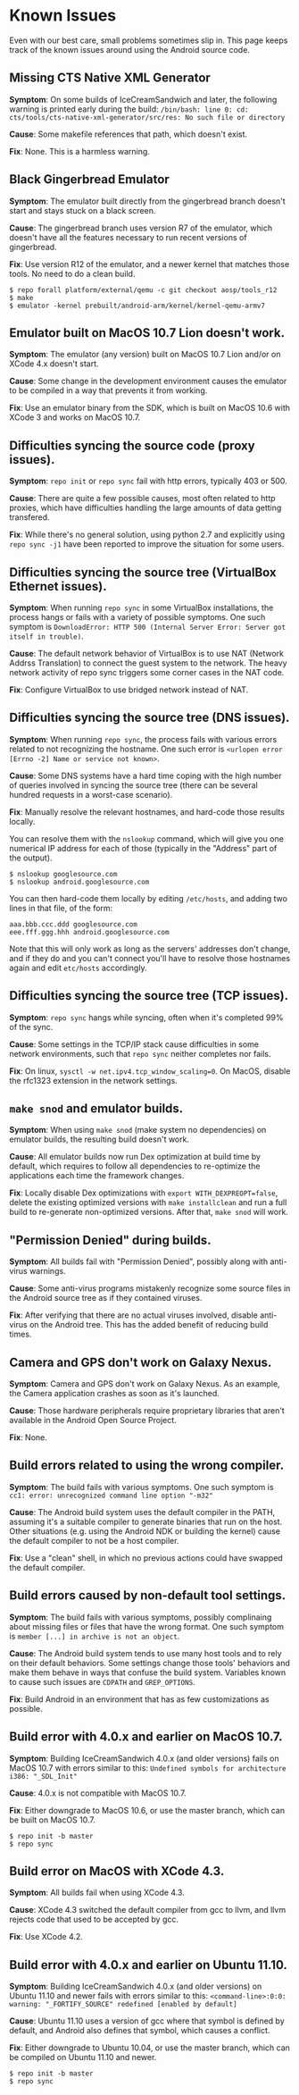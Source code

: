 <!--
   Copyright 2010 The Android Open Source Project

   Licensed under the Apache License, Version 2.0 (the "License");
   you may not use this file except in compliance with the License.
   You may obtain a copy of the License at

       http://www.apache.org/licenses/LICENSE-2.0

   Unless required by applicable law or agreed to in writing, software
   distributed under the License is distributed on an "AS IS" BASIS,
   WITHOUT WARRANTIES OR CONDITIONS OF ANY KIND, either express or implied.
   See the License for the specific language governing permissions and
   limitations under the License.
-->

# Known Issues #

Even with our best care, small problems sometimes slip in. This page keeps
track of the known issues around using the Android source code.

## Missing CTS Native XML Generator ##

**Symptom**: On some builds of IceCreamSandwich and later, the following
warning is printed early during the build:
`/bin/bash: line 0: cd: cts/tools/cts-native-xml-generator/src/res: No
such file or directory`

**Cause**: Some makefile references that path, which doesn't exist.

**Fix**: None. This is a harmless warning.

## Black Gingerbread Emulator ##

**Symptom**: The emulator built directly from the gingerbread branch
doesn't start and stays stuck on a black screen.

**Cause**: The gingerbread branch uses version R7 of the emulator,
which doesn't have all the features necessary to run recent versions
of gingerbread.

**Fix**: Use version R12 of the emulator, and a newer kernel that matches
those tools. No need to do a clean build.

    $ repo forall platform/external/qemu -c git checkout aosp/tools_r12
    $ make
    $ emulator -kernel prebuilt/android-arm/kernel/kernel-qemu-armv7

## Emulator built on MacOS 10.7 Lion doesn't work. ##

**Symptom**: The emulator (any version) built on MacOS 10.7 Lion
and/or on XCode 4.x doesn't start.

**Cause**: Some change in the development environment causes
the emulator to be compiled in a way that prevents it from working.

**Fix**: Use an emulator binary from the SDK, which is built on
MacOS 10.6 with XCode 3 and works on MacOS 10.7.

## Difficulties syncing the source code (proxy issues). ##

**Symptom**: `repo init` or `repo sync` fail with http errors,
typically 403 or 500.

**Cause**: There are quite a few possible causes, most often
related to http proxies, which have difficulties handling the
large amounts of data getting transfered.

**Fix**: While there's no general solution, using python 2.7
and explicitly using `repo sync -j1` have been reported to
improve the situation for some users.

## Difficulties syncing the source tree (VirtualBox Ethernet issues). ##

**Symptom**: When running `repo sync` in some VirtualBox installations,
the process hangs or fails with a variety of possible symptoms.
One such symptom is
`DownloadError: HTTP 500 (Internal Server Error: Server got itself in trouble)`.

**Cause**: The default network behavior of VirtualBox is to use
NAT (Network Addrss Translation) to connect the guest system to
the network. The heavy network activity of repo sync triggers some
corner cases in the NAT code.

**Fix**: Configure VirtualBox to use bridged network instead of NAT.

## Difficulties syncing the source tree (DNS issues). ##

**Symptom**: When running `repo sync`, the process fails with
various errors related to not recognizing the hostname. One such
error is `<urlopen error [Errno -2] Name or service not known>`.

**Cause**: Some DNS systems have a hard time coping with the
high number of queries involved in syncing the source tree
(there can be several hundred requests in a worst-case scenario).

**Fix**: Manually resolve the relevant hostnames, and hard-code
those results locally.

You can resolve them with the `nslookup` command, which will give
you one numerical IP address for each of those (typically in the
"Address" part of the output).

    $ nslookup googlesource.com
    $ nslookup android.googlesource.com

You can then hard-code them locally by editing `/etc/hosts`, and
adding two lines in that file, of the form:

    aaa.bbb.ccc.ddd googlesource.com
    eee.fff.ggg.hhh android.googlesource.com

Note that this will only work as long as the servers' addresses
don't change, and if they do and you can't connect you'll have
to resolve those hostnames again and edit `etc/hosts` accordingly.

## Difficulties syncing the source tree (TCP issues). ##

**Symptom**: `repo sync` hangs while syncing, often when it's
completed 99% of the sync.

**Cause**: Some settings in the TCP/IP stack cause difficulties
in some network environments, such that `repo sync` neither completes
nor fails.

**Fix**: On linux, `sysctl -w net.ipv4.tcp_window_scaling=0`. On
MacOS, disable the rfc1323 extension in the network settings.

## `make snod` and emulator builds. ##

**Symptom**: When using `make snod` (make system no dependencies)
on emulator builds, the resulting build doesn't work.

**Cause**: All emulator builds now run Dex optimization at build
time by default, which requires to follow all dependencies to
re-optimize the applications each time the framework changes.

**Fix**: Locally disable Dex optimizations with
`export WITH_DEXPREOPT=false`, delete the existing optimized
versions with `make installclean` and run a full build to
re-generate non-optimized versions. After that, `make snod`
will work.

## "Permission Denied" during builds. ##

**Symptom**: All builds fail with "Permission Denied", possibly
along with anti-virus warnings.

**Cause**: Some anti-virus programs mistakenly recognize some
source files in the Android source tree as if they contained
viruses.

**Fix**: After verifying that there are no actual viruses
involved, disable anti-virus on the Android tree. This has
the added benefit of reducing build times.

## Camera and GPS don't work on Galaxy Nexus. ##

**Symptom**: Camera and GPS don't work on Galaxy Nexus.
As an example, the Camera application crashes as soon as it's
launched.

**Cause**: Those hardware peripherals require proprietary
libraries that aren't available in the Android Open Source
Project.

**Fix**: None.

## Build errors related to using the wrong compiler. ##

**Symptom**: The build fails with various symptoms. One
such symptom is `cc1: error: unrecognized command line option "-m32"`

**Cause**: The Android build system uses the default compiler
in the PATH, assuming it's a suitable compiler to generate
binaries that run on the host. Other situations (e.g. using
the Android NDK or building the kernel) cause the default
compiler to not be a host compiler.

**Fix**: Use a "clean" shell, in which no previous
actions could have swapped the default compiler.

## Build errors caused by non-default tool settings. ##

**Symptom**: The build fails with various symptoms, possibly
complinaing about missing files or files that have the
wrong format. One such symptom is `member [...] in archive is not an object`.

**Cause**: The Android build system tends to use many host tools
and to rely on their default behaviors. Some settings change
those tools' behaviors and make them behave in ways that
confuse the build system. Variables known to cause such
issues are `CDPATH` and `GREP_OPTIONS`.

**Fix**: Build Android in an environment that has as few
customizations as possible.

## Build error with 4.0.x and earlier on MacOS 10.7. ##

**Symptom**: Building IceCreamSandwich 4.0.x (and older
versions) fails on MacOS 10.7 with errors similar to this:
`Undefined symbols for architecture i386: "_SDL_Init"`

**Cause**: 4.0.x is not compatible with MacOS 10.7.

**Fix**: Either downgrade to MacOS 10.6, or use the master
branch, which can be built on MacOS 10.7.

    $ repo init -b master
    $ repo sync

## Build error on MacOS with XCode 4.3. ##

**Symptom**: All builds fail when using XCode 4.3.

**Cause**: XCode 4.3 switched the default compiler from
gcc to llvm, and llvm rejects code that used to be
accepted by gcc.

**Fix**: Use XCode 4.2.

## Build error with 4.0.x and earlier on Ubuntu 11.10. ##

**Symptom**: Building IceCreamSandwich 4.0.x (and older
versions) on Ubuntu 11.10 and newer fails with errors similar to this:
`<command-line>:0:0: warning: "_FORTIFY_SOURCE" redefined [enabled by default]`

**Cause**: Ubuntu 11.10 uses a version of gcc where that symbol
is defined by default, and Android also defines that symbol,
which causes a conflict.

**Fix**: Either downgrade to Ubuntu 10.04, or use the master
branch, which can be compiled on Ubuntu 11.10 and newer.

    $ repo init -b master
    $ repo sync
